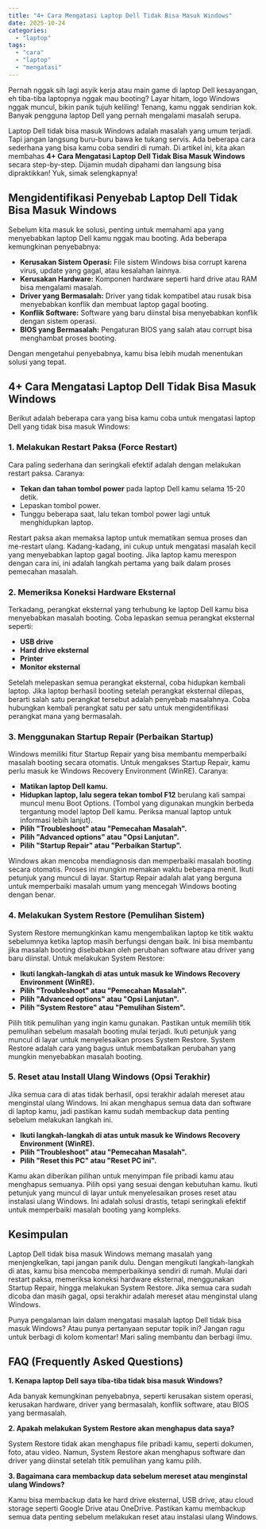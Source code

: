 ```yaml
---
title: "4+ Cara Mengatasi Laptop Dell Tidak Bisa Masuk Windows"
date: 2025-10-24
categories: 
  - "laptop"
tags: 
  - "cara"
  - "laptop"
  - "mengatasi"
---
```


Pernah nggak sih lagi asyik kerja atau main game di laptop Dell kesayangan, eh tiba-tiba laptopnya nggak mau booting? Layar hitam, logo Windows nggak muncul, bikin panik tujuh keliling! Tenang, kamu nggak sendirian kok. Banyak pengguna laptop Dell yang pernah mengalami masalah serupa.

Laptop Dell tidak bisa masuk Windows adalah masalah yang umum terjadi. Tapi jangan langsung buru-buru bawa ke tukang servis. Ada beberapa cara sederhana yang bisa kamu coba sendiri di rumah. Di artikel ini, kita akan membahas **4+ Cara Mengatasi Laptop Dell Tidak Bisa Masuk Windows** secara step-by-step. Dijamin mudah dipahami dan langsung bisa dipraktikkan! Yuk, simak selengkapnya!

## Mengidentifikasi Penyebab Laptop Dell Tidak Bisa Masuk Windows

Sebelum kita masuk ke solusi, penting untuk memahami apa yang menyebabkan laptop Dell kamu nggak mau booting. Ada beberapa kemungkinan penyebabnya:

- **Kerusakan Sistem Operasi:** File sistem Windows bisa corrupt karena virus, update yang gagal, atau kesalahan lainnya.
- **Kerusakan Hardware:** Komponen hardware seperti hard drive atau RAM bisa mengalami masalah.
- **Driver yang Bermasalah:** Driver yang tidak kompatibel atau rusak bisa menyebabkan konflik dan membuat laptop gagal booting.
- **Konflik Software:** Software yang baru diinstal bisa menyebabkan konflik dengan sistem operasi.
- **BIOS yang Bermasalah:** Pengaturan BIOS yang salah atau corrupt bisa menghambat proses booting.

Dengan mengetahui penyebabnya, kamu bisa lebih mudah menentukan solusi yang tepat.

## 4+ Cara Mengatasi Laptop Dell Tidak Bisa Masuk Windows

Berikut adalah beberapa cara yang bisa kamu coba untuk mengatasi laptop Dell yang tidak bisa masuk Windows:

### 1\. Melakukan Restart Paksa (Force Restart)

Cara paling sederhana dan seringkali efektif adalah dengan melakukan restart paksa. Caranya:

- **Tekan dan tahan tombol power** pada laptop Dell kamu selama 15-20 detik.
- Lepaskan tombol power.
- Tunggu beberapa saat, lalu tekan tombol power lagi untuk menghidupkan laptop.

Restart paksa akan memaksa laptop untuk mematikan semua proses dan me-restart ulang. Kadang-kadang, ini cukup untuk mengatasi masalah kecil yang menyebabkan laptop gagal booting. Jika laptop kamu merespon dengan cara ini, ini adalah langkah pertama yang baik dalam proses pemecahan masalah.

### 2\. Memeriksa Koneksi Hardware Eksternal

Terkadang, perangkat eksternal yang terhubung ke laptop Dell kamu bisa menyebabkan masalah booting. Coba lepaskan semua perangkat eksternal seperti:

- **USB drive**
- **Hard drive eksternal**
- **Printer**
- **Monitor eksternal**

Setelah melepaskan semua perangkat eksternal, coba hidupkan kembali laptop. Jika laptop berhasil booting setelah perangkat eksternal dilepas, berarti salah satu perangkat tersebut adalah penyebab masalahnya. Coba hubungkan kembali perangkat satu per satu untuk mengidentifikasi perangkat mana yang bermasalah.

### 3\. Menggunakan Startup Repair (Perbaikan Startup)

Windows memiliki fitur Startup Repair yang bisa membantu memperbaiki masalah booting secara otomatis. Untuk mengakses Startup Repair, kamu perlu masuk ke Windows Recovery Environment (WinRE). Caranya:

- **Matikan laptop Dell kamu.**
- **Hidupkan laptop, lalu segera tekan tombol F12** berulang kali sampai muncul menu Boot Options. (Tombol yang digunakan mungkin berbeda tergantung model laptop Dell kamu. Periksa manual laptop untuk informasi lebih lanjut).
- **Pilih "Troubleshoot" atau "Pemecahan Masalah".**
- **Pilih "Advanced options" atau "Opsi Lanjutan".**
- **Pilih "Startup Repair" atau "Perbaikan Startup".**

Windows akan mencoba mendiagnosis dan memperbaiki masalah booting secara otomatis. Proses ini mungkin memakan waktu beberapa menit. Ikuti petunjuk yang muncul di layar. Startup Repair adalah alat yang berguna untuk memperbaiki masalah umum yang mencegah Windows booting dengan benar.

### 4\. Melakukan System Restore (Pemulihan Sistem)

System Restore memungkinkan kamu mengembalikan laptop ke titik waktu sebelumnya ketika laptop masih berfungsi dengan baik. Ini bisa membantu jika masalah booting disebabkan oleh perubahan software atau driver yang baru diinstal. Untuk melakukan System Restore:

- **Ikuti langkah-langkah di atas untuk masuk ke Windows Recovery Environment (WinRE).**
- **Pilih "Troubleshoot" atau "Pemecahan Masalah".**
- **Pilih "Advanced options" atau "Opsi Lanjutan".**
- **Pilih "System Restore" atau "Pemulihan Sistem".**

Pilih titik pemulihan yang ingin kamu gunakan. Pastikan untuk memilih titik pemulihan sebelum masalah booting mulai terjadi. Ikuti petunjuk yang muncul di layar untuk menyelesaikan proses System Restore. System Restore adalah cara yang bagus untuk membatalkan perubahan yang mungkin menyebabkan masalah booting.

### 5\. Reset atau Install Ulang Windows (Opsi Terakhir)

Jika semua cara di atas tidak berhasil, opsi terakhir adalah mereset atau menginstal ulang Windows. Ini akan menghapus semua data dan software di laptop kamu, jadi pastikan kamu sudah membackup data penting sebelum melakukan langkah ini.

- **Ikuti langkah-langkah di atas untuk masuk ke Windows Recovery Environment (WinRE).**
- **Pilih "Troubleshoot" atau "Pemecahan Masalah".**
- **Pilih "Reset this PC" atau "Reset PC ini".**

Kamu akan diberikan pilihan untuk menyimpan file pribadi kamu atau menghapus semuanya. Pilih opsi yang sesuai dengan kebutuhan kamu. Ikuti petunjuk yang muncul di layar untuk menyelesaikan proses reset atau instalasi ulang Windows. Ini adalah solusi drastis, tetapi seringkali efektif untuk memperbaiki masalah booting yang kompleks.

## Kesimpulan

Laptop Dell tidak bisa masuk Windows memang masalah yang menjengkelkan, tapi jangan panik dulu. Dengan mengikuti langkah-langkah di atas, kamu bisa mencoba memperbaikinya sendiri di rumah. Mulai dari restart paksa, memeriksa koneksi hardware eksternal, menggunakan Startup Repair, hingga melakukan System Restore. Jika semua cara sudah dicoba dan masih gagal, opsi terakhir adalah mereset atau menginstal ulang Windows.

Punya pengalaman lain dalam mengatasi masalah laptop Dell tidak bisa masuk Windows? Atau punya pertanyaan seputar topik ini? Jangan ragu untuk berbagi di kolom komentar! Mari saling membantu dan berbagi ilmu.

## FAQ (Frequently Asked Questions)

**1\. Kenapa laptop Dell saya tiba-tiba tidak bisa masuk Windows?**

Ada banyak kemungkinan penyebabnya, seperti kerusakan sistem operasi, kerusakan hardware, driver yang bermasalah, konflik software, atau BIOS yang bermasalah.

**2\. Apakah melakukan System Restore akan menghapus data saya?**

System Restore tidak akan menghapus file pribadi kamu, seperti dokumen, foto, atau video. Namun, System Restore akan menghapus software dan driver yang diinstal setelah titik pemulihan yang kamu pilih.

**3\. Bagaimana cara membackup data sebelum mereset atau menginstal ulang Windows?**

Kamu bisa membackup data ke hard drive eksternal, USB drive, atau cloud storage seperti Google Drive atau OneDrive. Pastikan kamu membackup semua data penting sebelum melakukan reset atau instalasi ulang Windows.
